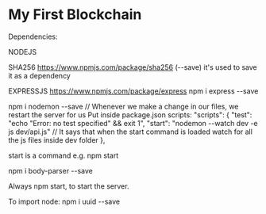 # My First Blockchain

Dependencies:

NODEJS

SHA256
https://www.npmjs.com/package/sha256
(--save) it's used to save it as a dependency

EXPRESSJS
https://www.npmjs.com/package/express
npm i express --save

npm i nodemon --save // Whenever we make a change in our files, we restart the server for us
Put inside package.json scripts:
  "scripts": {
    "test": "echo \"Error: no test specified\" && exit 1",
    "start": "nodemon --watch dev -e js dev/api.js" // It says that when the start command is loaded watch for all the js files inside dev folder
  },

  start is a command e.g. npm start

npm i body-parser --save


Always npm start, to start the server.

To import node:
npm i uuid --save